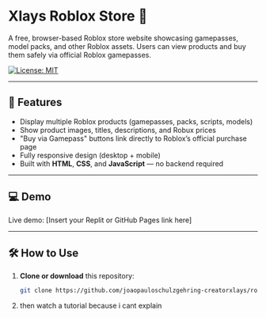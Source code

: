 # Xlays Roblox Store 🛒

A free, browser-based Roblox store website showcasing gamepasses, model packs, and other Roblox assets. Users can view products and buy them safely via official Roblox gamepasses.

[![License: MIT](https://img.shields.io/badge/License-MIT-green.svg)](LICENSE)

---

## 🔹 Features

- Display multiple Roblox products (gamepasses, packs, scripts, models)  
- Show product images, titles, descriptions, and Robux prices  
- "Buy via Gamepass" buttons link directly to Roblox’s official purchase page  
- Fully responsive design (desktop + mobile)  
- Built with **HTML**, **CSS**, and **JavaScript** — no backend required  

---

## 💻 Demo

Live demo: [Insert your Replit or GitHub Pages link here]  

---

## 🛠️ How to Use

1. **Clone or download** this repository:  
   ```bash
   git clone https://github.com/joaopauloschulzgehring-creatorxlays/roblox-store.git
   
2. then watch a tutorial because i cant explain
